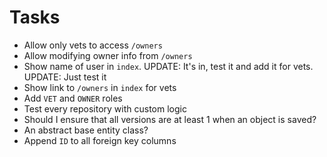 # Tasks
* Allow only vets to access `/owners`
* Allow modifying owner info from `/owners`
* Show name of user in `index`. UPDATE: It's in, test it and add it for vets. UPDATE: Just test it
* Show link to `/owners` in `index` for vets
* Add `VET` and `OWNER` roles
* Test every repository with custom logic
* Should I ensure that all versions are at least 1 when an object is saved?
* An abstract base entity class?
* Append `ID` to all foreign key columns
